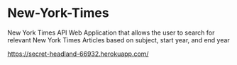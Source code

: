 # New-York-Times
New York Times API Web Application that allows the user to search for relevant New York Times Articles based on subject, start year, and end year

https://secret-headland-66932.herokuapp.com/